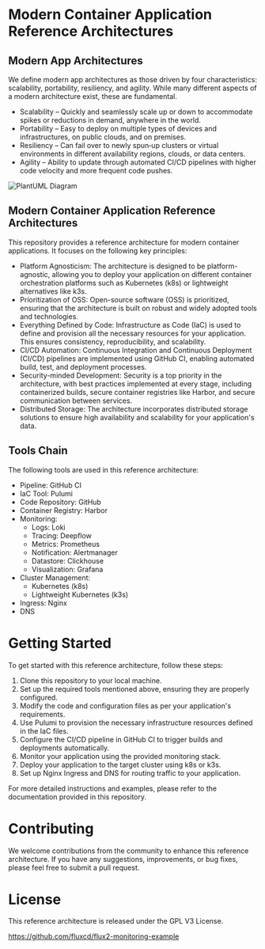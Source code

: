 # Modern Container Application Reference Architectures

## Modern App Architectures

We define modern app architectures as those driven by four characteristics: scalability, portability, resiliency, and agility. While many different aspects of a modern architecture exist, these are fundamental.

- Scalability – Quickly and seamlessly scale up or down to accommodate spikes or reductions in demand, anywhere in the world.
- Portability – Easy to deploy on multiple types of devices and infrastructures, on public clouds, and on premises.
- Resiliency – Can fail over to newly spun‑up clusters or virtual environments in different availability regions, clouds, or data centers.
- Agility – Ability to update through automated CI/CD pipelines with higher code velocity and more frequent code pushes.

![PlantUML Diagram](https://www.plantuml.com/plantuml/png/XPL1JnD15CVlxrECN3nnwis3WPIcD9A6A7UpRL_BfhkpP6QsQ8o9qKXY0ke1HNlGH2NqOglnO3WGlWopYz_26RAbmylkq5Ft_N_px__jpBokI1K8bSOHtEbXF-J87ZRgMwljvaQ3TQD0Ie15eHcgzRHJRpcbpJHAun0eunJM0z59X5FOI8RkWZN4dNwKxBgc8ebHRMCgdU9gX4B50Gy6wBhLex0xt4vIYMu84VGDwLJQWv0_SN-r_SZrtcmr0uMxmLE0kqp_6ETlP_hRApqTNvo-WNuIzL2mfJKSOPJinCWLQ_1HA19klo-nPy3CnsrfzFX1sa71KQ4i4OSr2S-lVRTGgf0F_9uM8gP49Qxc9VRIhWeJxZUs734cQc4Cy-rdoyltYtrczzZ5sNb-E2b4AnLdmaZ_NX_aPrCeder4tWnLXZMtH5kc4iLf8rIoEDmCOCNYW9guUdggFq-oFnEzjmz57Wz1ujr6-ir8-5j8lrbfbrSNm80jFX0efTiVrKXd7gR2W7JZOIeCIZkmSyCWsT6nFZzoybE5fYydoXVJv5L4-MAmZxO-7q16qkzcboTxUlyZp0TT9R0OUvM8EmIl86UDkMylnldNOrYCHEAJVVYL7Kprpq_wvGJ0Z42hEyFF89SdtxClxs5HAxcs5lixomz_bs73MhLETyR7UOteBdcv6qOho7lstmx-0m00)


## Modern Container Application Reference Architectures

This repository provides a reference architecture for modern container applications. It focuses on the following key principles:

* Platform Agnosticism: The architecture is designed to be platform-agnostic, allowing you to deploy your application on different container orchestration platforms such as Kubernetes (k8s) or lightweight alternatives like k3s.
* Prioritization of OSS: Open-source software (OSS) is prioritized, ensuring that the architecture is built on robust and widely adopted tools and technologies.
* Everything Defined by Code: Infrastructure as Code (IaC) is used to define and provision all the necessary resources for your application. This ensures consistency, reproducibility, and scalability.
* CI/CD Automation: Continuous Integration and Continuous Deployment (CI/CD) pipelines are implemented using GitHub CI, enabling automated build, test, and deployment processes.
* Security-minded Development: Security is a top priority in the architecture, with best practices implemented at every stage, including containerized builds, secure container registries like Harbor, and secure communication between services.
* Distributed Storage: The architecture incorporates distributed storage solutions to ensure high availability and scalability for your application's data.

## Tools Chain

The following tools are used in this reference architecture:

- Pipeline: GitHub CI
- IaC Tool: Pulumi
- Code Repository: GitHub
- Container Registry: Harbor
- Monitoring:
  - Logs: Loki
  - Tracing: Deepflow
  - Metrics: Prometheus
  - Notification: Alertmanager
  - Datastore: Clickhouse
  - Visualization: Grafana
- Cluster Management:
  - Kubernetes (k8s)
  - Lightweight Kubernetes (k3s)
- Ingress: Nginx
- DNS

# Getting Started

To get started with this reference architecture, follow these steps:

1. Clone this repository to your local machine.
2. Set up the required tools mentioned above, ensuring they are properly configured.
3. Modify the code and configuration files as per your application's requirements.
4. Use Pulumi to provision the necessary infrastructure resources defined in the IaC files.
5. Configure the CI/CD pipeline in GitHub CI to trigger builds and deployments automatically.
6. Monitor your application using the provided monitoring stack.
7. Deploy your application to the target cluster using k8s or k3s.
8. Set up Nginx Ingress and DNS for routing traffic to your application.

For more detailed instructions and examples, please refer to the documentation provided in this repository.

# Contributing

We welcome contributions from the community to enhance this reference architecture. If you have any suggestions, improvements, or bug fixes, please feel free to submit a pull request.

# License

This reference architecture is released under the GPL V3 License.

https://github.com/fluxcd/flux2-monitoring-example
